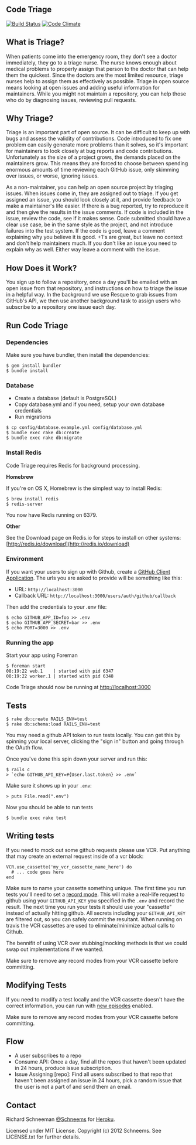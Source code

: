 ## Code Triage

[![Build Status](https://secure.travis-ci.org/codetriage/codetriage.svg?branch=master)](http://travis-ci.org/codetriage/codetriage)
[![Code Climate](http://img.shields.io/codeclimate/github/codetriage/codetriage.svg)](https://codeclimate.com/github/codetriage/codetriage)

## What is Triage?

When patients come into the emergency room, they don't see a doctor immediately, they go to a triage nurse. The nurse knows enough about medical problems to properly assign that person to the doctor that can help them the quickest. Since the doctors are the most limited resource, triage nurses help to assign them as effectively as possible. Triage in open source means looking at open issues and adding useful information for maintainers. While you might not maintain a repository, you can help those who do by diagnosing issues, reviewing pull requests.


## Why Triage?

Triage is an important part of open source. It can be difficult to keep up with bugs and assess the validity of contributions. Code introduced to fix one problem can easily generate more problems than it solves, so it's important for maintainers to look closely at bug reports and code contributions. Unfortunately as the size of a project grows, the demands placed on the maintainers grow. This means they are forced to choose between spending enormous amounts of time reviewing each GitHub issue, only skimming over issues, or worse, ignoring issues.

As a non-maintainer, you can help an open source project by triaging issues. When issues come in, they are assigned out to triage. If you get assigned an issue, you should look closely at it, and provide feedback to make a maintainer's life easier. If there is a bug reported, try to reproduce it and then give the results in the issue comments. If code is included in the issue, review the code, see if it makes sense. Code submitted should have a clear use case, be in the same style as the project, and not introduce failures into the test system. If the code is good, leave a comment explaining why you believe it is good. +1's are great, but leave no context and don't help maintainers much. If you don't like an issue you need to explain why as well. Either way leave a comment with the issue.

## How Does it Work?

You sign up to follow a repository, once a day you'll be emailed with an open issue from that repository, and instructions on how to triage the issue in a helpful way. In the background we use Resque to grab issues from GitHub's API, we then use another background task to assign users who subscribe to a repository one issue each day.


## Run Code Triage

### Dependencies
Make sure you have bundler, then install the dependencies:

```shell
$ gem install bundler
$ bundle install
```

### Database
* Create a database (default is PostgreSQL)
* Copy database.yml and if you need, setup your own database credentials
* Run migrations

```shell
$ cp config/database.example.yml config/database.yml
$ bundle exec rake db:create
$ bundle exec rake db:migrate
````

### Install Redis

Code Triage requires Redis for background processing.

**Homebrew**

If you're on OS X, Homebrew is the simplest way to install Redis:

```shell
$ brew install redis
$ redis-server
```

You now have Redis running on 6379.

**Other**

See the Download page on Redis.io for steps to install on other systems: [http://redis.io/download](http://redis.io/download)

### Environment

If you want your users to sign up with Github, create a [GitHub Client Application](https://github.com/settings/applications). The urls you are asked to provide will be something like this:

- URL: `http://localhost:3000`
- Callback URL: `http://localhost:3000/users/auth/github/callback`

Then add the credentials to your .env file:

```shell
$ echo GITHUB_APP_ID=foo >> .env
$ echo GITHUB_APP_SECRET=bar >> .env
$ echo PORT=3000 >> .env
```

### Running the app

Start your app using Foreman

```shell
$ foreman start
08:19:22 web.1    | started with pid 6347
08:19:22 worker.1 | started with pid 6348
```

Code Triage should now be running at [http://localhost:3000](http://localhost:3000)


## Tests

```shell
$ rake db:create RAILS_ENV=test
$ rake db:schema:load RAILS_ENV=test
```

You may need a github API token to run tests locally. You can get this by spinning your local server, clicking the "sign in" button and going through the OAuth flow.

Once you've done this spin down your server and run this:

```
$ rails c
> `echo GITHUB_API_KEY=#{User.last.token} >> .env`
```

Make sure it shows up in your `.env`:

```
> puts File.read(".env")
```

Now you should be able to run tests

```
$ bundle exec rake test
```

## Writing tests

If you need to mock out some github requests please use VCR. Put anything that may create an external request inside of a vcr block:

```
VCR.use_cassette('my_vcr_cassette_name_here') do
  # ... code goes here
end
```

Make sure to name your cassette something unique. The first time you run tests you'll need to set a [record mode](https://relishapp.com/vcr/vcr/v/2-8-0/docs/record-modes). This will make a real-life request to github using your `GITHUB_API_KEY` you specified in the `.env` and record the result. The next time you run your tests it should use your "cassette" instead of actually hitting github. All secrets including your `GITHUB_API_KEY` are filtered out, so you can safely commit the resultant. When running on travis the VCR cassettes are used to eliminate/minimize actual calls to Github.

The bennifit of using VCR over stubbing/mocking methods is that we could swap out implementations if we wanted.

Make sure to remove any record modes from your VCR cassette before committing.


## Modifying Tests

If you need to modify a test locally and the VCR cassette doesn't have the correct information, you can run with [new episodes](https://relishapp.com/vcr/vcr/v/2-8-0/docs/record-modes/new-episodes) enabled.

Make sure to remove any record modes from your VCR cassette before committing.

## Flow

- A user subscribes to a repo
- Consume API: Once a day, find all the repos that haven't been updated in 24 hours, produce issue subscription.
- Issue Assigning [repo]: Find all users subscribed to that repo that haven't been assigned an issue in 24 hours, pick a random issue that the user is not a part of and send them an email.


## Contact

Richard Schneeman [@Schneems](http://twitter.com/schneems) for [Heroku](http://heroku.com).

Licensed under MIT License.
Copyright (c) 2012 Schneems.
See LICENSE.txt for further details.
